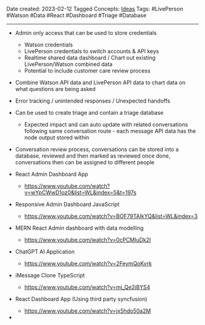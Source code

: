 Date created: 2023-02-12
Tagged Concepts: [Ideas](../../1.%20MOC/Ideas.md)
Tags:  #LivePerson #Watson #Data #React #Dashboard #Triage #Database

---
* Admin only access that can be used to store credentials
	* Watson credentials
	* LivePerson credentials to switch accounts & API keys
	* Realtime shared data dashboard / Chart out existing LivePerson/Watson combined data
	* Potential to include customer care review process

* Combine Watson API data and LivePerson API data to chart data on what questions are being asked

* Error tracking / unintended responses / Unexpected handoffs

* Can be used to create triage and contain a triage database
	* Expected impact and can auto update with related conversations following same conversation route - each message API data has the node output stored within

* Conversation review process, conversations can be stored into a database, reviewed and then marked as reviewed once done, conversations then can be assigned to different people

* React Admin Dashboard App
	* https://www.youtube.com/watch?v=wYpCWwD1oz0&list=WL&index=5&t=197s
* Responsive Admin Dashboard JavaScript
	* https://www.youtube.com/watch?v=BOF79TAIkYQ&list=WL&index=3
* MERN React Admin dashboard with data modelling
	* https://www.youtube.com/watch?v=0cPCMIuDk2I
* ChatGPT AI Application
	* https://www.youtube.com/watch?v=2FeymQoKvrk
* iMessage Clone TypeScript
	* https://www.youtube.com/watch?v=mj_Qe2jBYS4
* React Dashboard App (Using third party syncfusion)
	* https://www.youtube.com/watch?v=jx5hdo50a2M
* 



